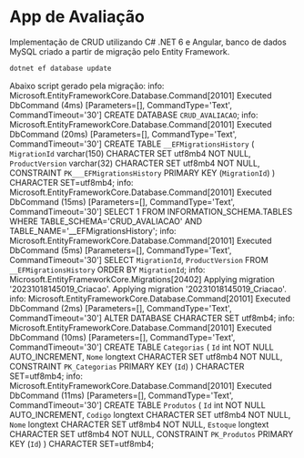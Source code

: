 # App de Avaliação
Implementação de CRUD utilizando C# .NET 6 e Angular, banco de dados MySQL criado a partir de migração pelo Entity Framework.

```sh
dotnet ef database update
```

Abaixo script gerado pela migração:
info: Microsoft.EntityFrameworkCore.Database.Command[20101]
      Executed DbCommand (4ms) [Parameters=[], CommandType='Text', CommandTimeout='30']
      CREATE DATABASE `CRUD_AVALIACAO`;
info: Microsoft.EntityFrameworkCore.Database.Command[20101]
      Executed DbCommand (20ms) [Parameters=[], CommandType='Text', CommandTimeout='30']
      CREATE TABLE `__EFMigrationsHistory` (
          `MigrationId` varchar(150) CHARACTER SET utf8mb4 NOT NULL,
          `ProductVersion` varchar(32) CHARACTER SET utf8mb4 NOT NULL,
          CONSTRAINT `PK___EFMigrationsHistory` PRIMARY KEY (`MigrationId`)
      ) CHARACTER SET=utf8mb4;
info: Microsoft.EntityFrameworkCore.Database.Command[20101]
      Executed DbCommand (15ms) [Parameters=[], CommandType='Text', CommandTimeout='30']
      SELECT 1 FROM INFORMATION_SCHEMA.TABLES WHERE TABLE_SCHEMA='CRUD_AVALIACAO' AND TABLE_NAME='__EFMigrationsHistory';
info: Microsoft.EntityFrameworkCore.Database.Command[20101]
      Executed DbCommand (5ms) [Parameters=[], CommandType='Text', CommandTimeout='30']
      SELECT `MigrationId`, `ProductVersion`
      FROM `__EFMigrationsHistory`
      ORDER BY `MigrationId`;
info: Microsoft.EntityFrameworkCore.Migrations[20402]
      Applying migration '20231018145019_Criacao'.
Applying migration '20231018145019_Criacao'.
info: Microsoft.EntityFrameworkCore.Database.Command[20101]
      Executed DbCommand (2ms) [Parameters=[], CommandType='Text', CommandTimeout='30']
      ALTER DATABASE CHARACTER SET utf8mb4;
info: Microsoft.EntityFrameworkCore.Database.Command[20101]
      Executed DbCommand (10ms) [Parameters=[], CommandType='Text', CommandTimeout='30']
      CREATE TABLE `Categorias` (
          `Id` int NOT NULL AUTO_INCREMENT,
          `Nome` longtext CHARACTER SET utf8mb4 NOT NULL,
          CONSTRAINT `PK_Categorias` PRIMARY KEY (`Id`)
      ) CHARACTER SET=utf8mb4;
info: Microsoft.EntityFrameworkCore.Database.Command[20101]
      Executed DbCommand (11ms) [Parameters=[], CommandType='Text', CommandTimeout='30']
      CREATE TABLE `Produtos` (
          `Id` int NOT NULL AUTO_INCREMENT,
          `Codigo` longtext CHARACTER SET utf8mb4 NOT NULL,
          `Nome` longtext CHARACTER SET utf8mb4 NOT NULL,
          `Estoque` longtext CHARACTER SET utf8mb4 NOT NULL,
          CONSTRAINT `PK_Produtos` PRIMARY KEY (`Id`)
      ) CHARACTER SET=utf8mb4;

